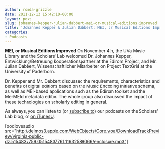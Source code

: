 ```yaml
---
author: ronda-grizzle
date: 2011-12-13 15:42:10+00:00
layout: post
slug: johannes-kepper-julian-dabbert-mei-or-musical-editions-improved
title: 'Johannes Kepper & Julian Dabbert: MEI, or Musical Editions Improved'
categories:
- Podcasts
---
```


**MEI, or Musical Editions Improved**
On November 4th, the UVa Music Library and the Scholars' Lab welcomed Dr. Johannes Kepper, Entwicklung/Betreuung Kooperationspartner at the Edirom Project, and Mr. Julian Dabbert, Wissenschaftlicher Mitarbeiter on Project TextGrid at the University of Paderborn.

Dr. Kepper and Mr. Debbert discussed the requirements, characteristics and benefits of digital editions based on the Music Encoding Initiative schema, as well as MEI-based applications such as the Edirom toolset and the MerMEId metadata editor. The whole group also discussed the impact of these technologies on scholarly editing in general.

As always, you can listen to (or [subscribe to](http://www.scholarslab.org/category/podcasts/)) our podcasts on the Scholars' Lab blog, or [on iTunesU](http://itunes.apple.com/us/itunes-u/scholars-lab-speaker-series/id401906619).

[podloveaudio src="http://deimos3.apple.com/WebObjects/Core.woa/DownloadTrackPreview/virginia-public-dz.5154837759.05154837761.11632589066/enclosure.mp3"]
